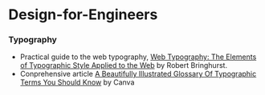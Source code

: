 # Design-for-Engineers

### Typography
* Practical guide to the web typography, [Web Typography: The Elements of Typographic Style Applied to the Web](https://webtypography.net/toc/) by Robert Bringhurst.
* Conprehensive article [A Beautifully Illustrated Glossary Of Typographic Terms You Should Know](https://designschool.canva.com/blog/typography-terms/) by Canva
